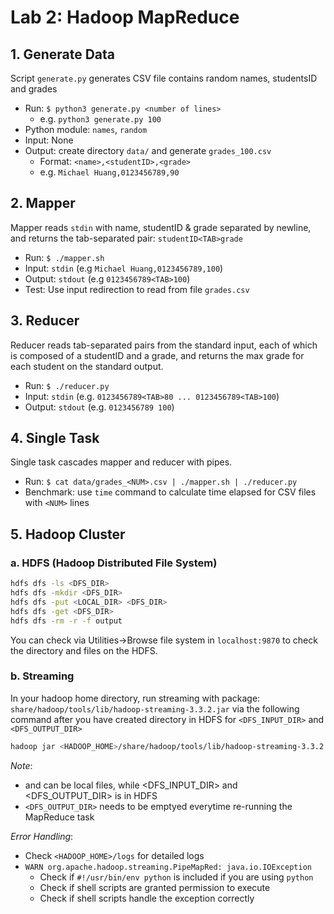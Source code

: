 # Lab 2: Hadoop MapReduce

## 1. Generate Data

Script `generate.py` generates CSV file contains random names, studentsID and grades

- Run: `$ python3 generate.py <number of lines>`
  - e.g. `python3 generate.py 100`
- Python module: `names`, `random`
- Input: None
- Output: create directory `data/` and generate `grades_100.csv`
  - Format: `<name>,<studentID>,<grade>`
  - e.g. `Michael Huang,0123456789,90`

## 2. Mapper

Mapper reads `stdin` with name, studentID & grade separated by newline, and returns the tab-separated pair: `studentID<TAB>grade`

- Run: `$ ./mapper.sh`
- Input: `stdin` (e.g `Michael Huang,0123456789,100`)
- Output: `stdout` (e.g `0123456789<TAB>100`)
- Test: Use input redirection to read from file `grades.csv`

## 3. Reducer

Reducer reads tab-separated pairs from the standard input, each of which is composed of a studentID and a grade, and returns the max grade for each student on the standard output.

- Run: `$ ./reducer.py`
- Input: `stdin` (e.g. `0123456789<TAB>80 ... 0123456789<TAB>100`)
- Output: `stdout` (e.g. `0123456789 100`)

## 4. Single Task

Single task cascades mapper and reducer with pipes.

- Run: `$ cat data/grades_<NUM>.csv | ./mapper.sh | ./reducer.py`
- Benchmark: use `time` command to calculate time elapsed for CSV files with `<NUM>` lines

## 5. Hadoop Cluster

### a. HDFS (Hadoop Distributed File System)

```bash
hdfs dfs -ls <DFS_DIR>
hdfs dfs -mkdir <DFS_DIR>
hdfs dfs -put <LOCAL_DIR> <DFS_DIR>
hdfs dfs -get <DFS_DIR>
hdfs dfs -rm -r -f output
```

You can check via Utilities->Browse file system in `localhost:9870` to check the directory and files on the HDFS.

### b. Streaming

In your hadoop home directory, run streaming with package: `share/hadoop/tools/lib/hadoop-streaming-3.3.2.jar` via the following command after you have created directory in HDFS for `<DFS_INPUT_DIR>` and `<DFS_OUTPUT_DIR>`

```bash
hadoop jar <HADOOP_HOME>/share/hadoop/tools/lib/hadoop-streaming-3.3.2.jar -input <DFS_INPUT_DIR> -output <DFS_OUTPUT_DIR> -mapper <MAPPER> -reducer <REDUCER> -file <LOCAL_MAPPER_DIR>  -file <LOCAL_REDUCER_DIR>
```

*Note*:

- <MAPPER> and <REDUCER> can be local files, while <DFS_INPUT_DIR> and <DFS_OUTPUT_DIR> is in HDFS
- `<DFS_OUTPUT_DIR>` needs to be emptyed everytime re-running the MapReduce task

*Error Handling*:

- Check `<HADOOP_HOME>/logs` for detailed logs
- `WARN org.apache.hadoop.streaming.PipeMapRed: java.io.IOException`
  - Check if `#!/usr/bin/env python` is included if you are using `python`
  - Check if shell scripts are granted permission to execute
  - Check if shell scripts handle the exception correctly
